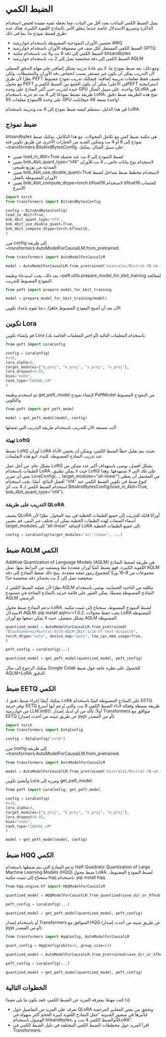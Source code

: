 # الضبط الكمي 

يمثل الضبط الكمي البيانات بعدد أقل من البتات، مما يجعله تقنية مفيدة لخفض استخدام الذاكرة وتسريع الاستدلال خاصة عندما يتعلق الأمر بالنماذج اللغوية الكبيرة. هناك عدة طرق لضبط نموذج ما، بما في ذلك:

- تحسين الأوزان النموذجية المضبوطة باستخدام خوارزمية AWQ
- الضبط الكمي المستقل لكل صف في مصفوفة الأوزان باستخدام خوارزمية GPTQ
- الضبط الكمي إلى دقة 8 بت و4 بت باستخدام مكتبة bitsandbytes
- الضبط الكمي إلى دقة منخفضة تصل إلى 2 بت باستخدام خوارزمية AQLM

ومع ذلك، بعد ضبط نموذج ما، لا يتم عادةً تدريبه بشكل إضافي على مهام التدفق السفلي لأن التدريب يمكن أن يكون غير مستقر بسبب انخفاض دقة الأوزان والتنشيطات. ولكن نظرًا لأن طرق PEFT تضيف فقط معلمات تدريبية إضافية، فيمكنك تدريب نموذج مضبوط مع محول PEFT في الأعلى! يمكن أن يكون الجمع بين الضبط الكمي وPEFT استراتيجية جيدة لتدريب حتى أكبر النماذج على وحدة GPU واحدة. على سبيل المثال، QLoRA هي طريقة تضبط نموذجًا إلى 4 بت ثم تدربه باستخدام LoRA. تتيح هذه الطريقة ضبط دقيق لنموذج معلمات 65B على وحدة GPU واحدة بسعة 48 جيجابايت!

في هذا الدليل، ستتعلم كيفية ضبط نموذج إلى 4 بت وتدريبه باستخدام LoRA.

## ضبط نموذج

bitsandbytes هي مكتبة ضبط كمي مع تكامل المحولات. مع هذا التكامل، يمكنك ضبط نموذج إلى 8 أو 4 بت وتمكين العديد من الخيارات الأخرى عن طريق تكوين فئة ~transformers.BitsAndBytesConfig. على سبيل المثال، يمكنك:

- تعيين load_in_4bit=True لضبط النموذج إلى 4 بت عند تحميله
- تعيين bnb_4bit_quant_type="nf4" لاستخدام نوع بيانات خاص بـ 4 بت للأوزان المبدئية من توزيع طبيعي
- تعيين bnb_4bit_use_double_quant=True لاستخدام مخطط ضبط متداخل لضبط الأوزان المضبوطة بالفعل
- تعيين bnb_4bit_compute_dtype=torch.bfloat16 لاستخدام bfloat16 للحساب الأسرع

```py
import torch
from transformers import BitsAndBytesConfig

config = BitsAndBytesConfig(
load_in_4bit=True,
bnb_4bit_quant_type="nf4",
bnb_4bit_use_double_quant=True,
bnb_4bit_compute_dtype=torch.bfloat16,
)
```

مرر config إلى طريقة ~transformers.AutoModelForCausalLM.from_pretrained.

```py
from transformers import AutoModelForCausalLM

model = AutoModelForCausalLM.from_pretrained("mistralai/Mistral-7B-v0.1", quantization_config=config)
```

بعد ذلك، يجب استدعاء وظيفة ~peft.utils.prepare_model_for_kbit_training لمعالجة النموذج المضبوط للتدريب.

```py
from peft import prepare_model_for_kbit_training

model = prepare_model_for_kbit_training(model)
```

الآن بعد أن أصبح النموذج المضبوط جاهزًا، دعنا نقوم بإعداد تكوين.

## تكوين Lora

قم بإنشاء تكوين Lora باستخدام المعلمات التالية (أو اختر المعلمات الخاصة بك):

```py
from peft import LoraConfig

config = LoraConfig(
r=16,
lora_alpha=8,
target_modules=["q_proj", "k_proj", "v_proj", "o_proj"],
lora_dropout=0.05,
bias="none",
task_type="CAUSAL_LM"
)
```

ثم استخدم وظيفة get_peft_model لإنشاء نموذج PeftModel من النموذج المضبوط والتكوين.

```py
from peft import get_peft_model

model = get_peft_model(model, config)
```

أنت مستعد الآن للتدريب باستخدام طريقة التدريب التي تفضلها!

### تهيئة LoftQ

تضبط LoftQ أوزان LoRA بحيث يتم تقليل خطأ الضبط الكمي، ويمكن أن يحسن الأداء عند تدريب النماذج المضبوطة. للبدء، اتبع هذه التعليمات.

بشكل عام، من أجل عمل LoftQ بشكل أفضل، يوصى باستهداف أكبر عدد ممكن من الطبقات باستخدام LoRA، حيث لا يمكن تطبيق LoftQ على تلك التي لا تستهدفها. وهذا يعني أن تمرير LoraConfig(..., target_modules="all-linear") من المحتمل أن يعطي أفضل النتائج. أيضًا، يجب استخدام "nf4" كنوع ضبط في تكوين الضبط الكمي عند استخدام الضبط الكمي لـ 4 بت، أي BitsAndBytesConfig(load_in_4bit=True, bnb_4bit_quant_type="nf4").

### التدريب على طريقة QLoRA

يضيف QLoRA أوزانًا قابلة للتدريب إلى جميع الطبقات الخطية في بنية المحول. نظرًا لأن أسماء السمات لهذه الطبقات الخطية يمكن أن تختلف عبر البنى، قم بتعيين target_modules إلى "all-linear" لإضافة LoRA إلى جميع الطبقات الخطية:

```py
config = LoraConfig(target_modules="all-linear", ...)
```

## ضبط AQLM الكمي

Additive Quantization of Language Models (AQLM) هي طريقة لضغط النماذج اللغوية الكبيرة. فهو يضبط كميًا أوزان متعددة معًا ويستفيد من الترابط بينها. تمثل AQLM مجموعات من 8-16 وزنًا كمجموع رموز متجه متعددة. يتيح ذلك ضغط النماذج إلى دقة منخفضة تصل إلى 2 بت بخسائر دقة منخفضة جدًا.

نظرًا لأن عملية الضبط الكمي لـ AQLM مكلفة من الناحية الحسابية، يوصى باستخدام النماذج المضبوطة مسبقًا. يمكن العثور على قائمة جزئية بالنماذج المتاحة في مستودع AQLM الرسمي.

تدعم النماذج ضبط محول LoRA. لضبط النموذج المضبوط، ستحتاج إلى تثبيت مكتبة الاستدلال AQLM: pip install aqlm>=1.0.2. يجب حفظ محولات LoRA المضبوطة بشكل منفصل، حيث لا يمكن دمجها مع أوزان AQLM المضبوطة.

```py
quantized_model = AutoModelForCausalLM.from_pretrained(
"BlackSamorez/Mixtral-8x7b-AQLM-2Bit-1x16-hf-test-dispatch",
torch_dtype="auto", device_map="auto", low_cpu_mem_usage=True,
)

peft_config = LoraConfig(...)

quantized_model = get_peft_model(quantized_model, peft_config)
```

يمكنك الرجوع إلى مثال Google Colab للحصول على نظرة عامة حول ضبط AQLM+LoRA الدقيق.

## ضبط EETQ الكمي

يمكنك أيضًا إجراء ضبط دقيق لـ LoRA على النماذج المضبوطة كميًا باستخدام EETQ. توفر حزمة EETQ طريقة بسيطة وفعالة لأداء الضبط الكمي 8 بت، والتي يُزعم أنها أسرع من خوارزمية LLM.int8(). أولاً، تأكد من أن لديك إصدار Transformers متوافق مع EETQ (عن طريق تثبيته من أحدث إصدار pypi أو من المصدر).

```py
import torch
from transformers import EetqConfig

config = EetqConfig("int8")
```

مرر config إلى طريقة ~transformers.AutoModelForCausalLM.from_pretrained.

```py
from transformers import AutoModelForCausalLM

model = AutoModelForCausalLM.from_pretrained("mistralai/Mistral-7B-v0.1", quantization_config=config)
```

وأنشئ تكوين Lora ومرره إلى get_peft_model:

```py
from peft import LoraConfig, get_peft_model

config = LoraConfig(
r=16,
lora_alpha=8,
target_modules=["q_proj", "k_proj", "v_proj", "o_proj"],
lora_dropout=0.05,
bias="none",
task_type="CAUSAL_LM"
)

model = get_peft_model(model, config)
```

## ضبط HQQ الكمي

تدعم النماذج التي يتم ضبطها باستخدام Half-Quadratic Quantization of Large Machine Learning Models (HQQ) ضبط محول LoRA. لضبط النموذج المضبوط، ستحتاج إلى تثبيت مكتبة hqq باستخدام: pip install hqq.

```py
from hqq.engine.hf import HQQModelForCausalLM

quantized_model = HQQModelForCausalLM.from_quantized(save_dir_or_hfhub, device='cuda')

peft_config = LoraConfig(...)

quantized_model = get_peft_model(quantized_model, peft_config)
```

أو باستخدام إصدار Transformers المتوافق مع HQQ (عن طريق تثبيته من أحدث إصدار pypi أو من المصدر).

```python
from transformers import HqqConfig, AutoModelForCausalLM

quant_config = HqqConfig(nbits=4, group_size=64)

quantized_model = AutoModelForCausalLM.from_pretrained(save_dir_or_hfhub, device='cuda', quantization_config=quant_config)

peft_config = LoraConfig(...)

quantized_model = get_peft_model(quantized_model, peft_config)
```

## الخطوات التالية

إذا كنت مهتمًا بمعرفة المزيد عن الضبط الكمي، فقد يكون ما يلي مفيدًا:

- تعرف على المزيد من التفاصيل حول QLoRA وتحقق من بعض المعايير المرجعية لتأثيرها في منشور المدونة "جعل النماذج اللغوية كبيرة الحجم أكثر سهولة في الوصول باستخدام bitsandbytes، والضبط الكمي 4 بت، وQLoRA".
- اقرأ المزيد حول مخططات الضبط الكمي المختلفة في دليل الضبط الكمي في Transformers.